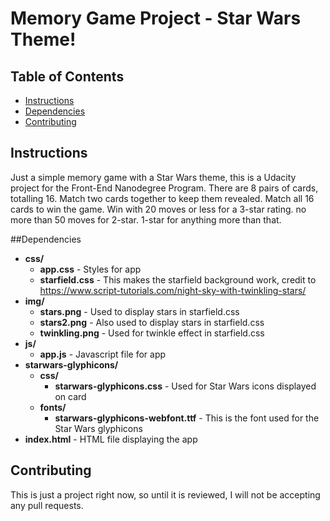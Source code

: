 # Memory Game Project - Star Wars Theme!

## Table of Contents

* [Instructions](#instructions)
* [Dependencies](#dependencies)
* [Contributing](#contributing)

## Instructions

Just a simple memory game with a Star Wars theme, this is a Udacity project for the Front-End Nanodegree Program. There are 8 pairs of cards, totalling 16. Match two cards together to keep them revealed. Match all 16 cards to win the game. Win with 20 moves or less for a 3-star rating. no more than 50 moves for 2-star. 1-star for anything more than that. 

##Dependencies

- **css/**
    - **app.css** - Styles for app
    - **starfield.css** - This makes the starfield background work, credit to https://www.script-tutorials.com/night-sky-with-twinkling-stars/
- **img/**
    - **stars.png** - Used to display stars in starfield.css
    - **stars2.png** - Also used to display stars in starfield.css
    - **twinkling.png** - Used for twinkle effect in starfield.css
- **js/**
    - **app.js** - Javascript file for app
- **starwars-glyphicons/**
    - **css/**
        - **starwars-glyphicons.css** - Used for Star Wars icons displayed on card
    - **fonts/**
        - **starwars-glyphicons-webfont.ttf** - This is the font used for the Star Wars glyphicons  
- **index.html** - HTML file displaying the app

## Contributing

This is just a project right now, so until it is reviewed, I will not be accepting any pull requests. 
